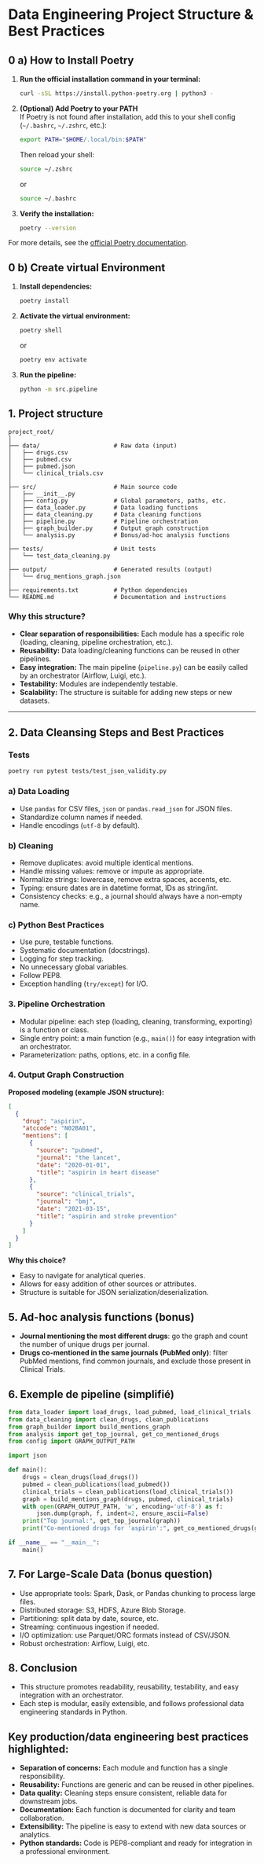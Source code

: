 # Data Engineering Project Structure & Best Practices

## 0 a) How to Install Poetry

1. **Run the official installation command in your terminal:**
   ```sh
   curl -sSL https://install.python-poetry.org | python3 -
   ```

2. **(Optional) Add Poetry to your PATH**  
   If Poetry is not found after installation, add this to your shell config (`~/.bashrc`, `~/.zshrc`, etc.):
   ```sh
   export PATH="$HOME/.local/bin:$PATH"
   ```
   Then reload your shell:
   ```sh
   source ~/.zshrc
   ```
   or
   ```sh
   source ~/.bashrc
   ```

3. **Verify the installation:**
   ```sh
   poetry --version
   ```

For more details, see the [official Poetry documentation](https://python-poetry.org/docs/#installation).

## 0 b) Create virtual Environment
1. **Install dependencies:**
   ```sh
   poetry install
   ```
2. **Activate the virtual environment:**
   ```sh
   poetry shell
   ```
   or 
   ```sh
   poetry env activate
   ```
   
3. **Run the pipeline:**
   ```sh
   python -m src.pipeline
   ```

## 1. Project structure

```text
project_root/
│
├── data/                     # Raw data (input)
│   ├── drugs.csv
│   ├── pubmed.csv
│   ├── pubmed.json
│   └── clinical_trials.csv
│
├── src/                      # Main source code
│   ├── __init__.py
│   ├── config.py             # Global parameters, paths, etc.
│   ├── data_loader.py        # Data loading functions
│   ├── data_cleaning.py      # Data cleaning functions
│   ├── pipeline.py           # Pipeline orchestration
│   ├── graph_builder.py      # Output graph construction
│   └── analysis.py           # Bonus/ad-hoc analysis functions
│
├── tests/                    # Unit tests
│   └── test_data_cleaning.py
│
├── output/                   # Generated results (output)
│   └── drug_mentions_graph.json
│
├── requirements.txt          # Python dependencies
└── README.md                 # Documentation and instructions
```

### Why this structure?

- **Clear separation of responsibilities:** Each module has a specific role (loading, cleaning, pipeline orchestration, etc.).
- **Reusability:** Data loading/cleaning functions can be reused in other pipelines.
- **Easy integration:** The main pipeline (`pipeline.py`) can be easily called by an orchestrator (Airflow, Luigi, etc.).
- **Testability:** Modules are independently testable.
- **Scalability:** The structure is suitable for adding new steps or new datasets.
---

## 2. Data Cleansing Steps and Best Practices

### Tests

```sh
poetry run pytest tests/test_json_validity.py
```

### a) Data Loading

- Use `pandas` for CSV files, `json` or `pandas.read_json` for JSON files.
- Standardize column names if needed.
- Handle encodings (`utf-8` by default).

### b) Cleaning

- Remove duplicates: avoid multiple identical mentions.
- Handle missing values: remove or impute as appropriate.
- Normalize strings: lowercase, remove extra spaces, accents, etc.
- Typing: ensure dates are in datetime format, IDs as string/int.
- Consistency checks: e.g., a journal should always have a non-empty name.

### c) Python Best Practices

- Use pure, testable functions.
- Systematic documentation (docstrings).
- Logging for step tracking.
- No unnecessary global variables.
- Follow PEP8.
- Exception handling (`try/except`) for I/O.

### 3. Pipeline Orchestration

- Modular pipeline: each step (loading, cleaning, transforming, exporting) is a function or class.
- Single entry point: a main function (e.g., `main()`) for easy integration with an orchestrator.
- Parameterization: paths, options, etc. in a config file.

### 4. Output Graph Construction

**Proposed modeling (example JSON structure):**

```json
[
  {
    "drug": "aspirin",
    "atccode": "N02BA01",
    "mentions": [
      {
        "source": "pubmed",
        "journal": "the lancet",
        "date": "2020-01-01",
        "title": "aspirin in heart disease"
      },
      {
        "source": "clinical_trials",
        "journal": "bmj",
        "date": "2021-03-15",
        "title": "aspirin and stroke prevention"
      }
    ]
  }
]
```

**Why this choice?**

- Easy to navigate for analytical queries.
- Allows for easy addition of other sources or attributes.
- Structure is suitable for JSON serialization/deserialization.

## 5. Ad-hoc analysis functions (bonus)

- **Journal mentioning the most different drugs**: go the graph and count the number of unique drugs per journal.
- **Drugs co-mentioned in the same journals (PubMed only)**: filter PubMed mentions, find common journals, and exclude those present in Clinical Trials.

## 6. Exemple de pipeline (simplifié)

```python
from data_loader import load_drugs, load_pubmed, load_clinical_trials
from data_cleaning import clean_drugs, clean_publications
from graph_builder import build_mentions_graph
from analysis import get_top_journal, get_co_mentioned_drugs
from config import GRAPH_OUTPUT_PATH

import json

def main():
    drugs = clean_drugs(load_drugs())
    pubmed = clean_publications(load_pubmed())
    clinical_trials = clean_publications(load_clinical_trials())
    graph = build_mentions_graph(drugs, pubmed, clinical_trials)
    with open(GRAPH_OUTPUT_PATH, 'w', encoding='utf-8') as f:
        json.dump(graph, f, indent=2, ensure_ascii=False)
    print("Top journal:", get_top_journal(graph))
    print("Co-mentioned drugs for 'aspirin':", get_co_mentioned_drugs(graph, "aspirin"))

if __name__ == "__main__":
    main()
```

## 7. For Large-Scale Data (bonus question)

- Use appropriate tools: Spark, Dask, or Pandas chunking to process large files.
- Distributed storage: S3, HDFS, Azure Blob Storage.
- Partitioning: split data by date, source, etc.
- Streaming: continuous ingestion if needed.
- I/O optimization: use Parquet/ORC formats instead of CSV/JSON.
- Robust orchestration: Airflow, Luigi, etc.

## 8. Conclusion

- This structure promotes readability, reusability, testability, and easy integration with an orchestrator.
- Each step is modular, easily extensible, and follows professional data engineering standards in Python.

## Key production/data engineering best practices highlighted:

- **Separation of concerns:** Each module and function has a single responsibility.
- **Reusability:** Functions are generic and can be reused in other pipelines.
- **Data quality:** Cleaning steps ensure consistent, reliable data for downstream jobs.
- **Documentation:** Each function is documented for clarity and team collaboration.
- **Extensibility:** The pipeline is easy to extend with new data sources or analytics.
- **Python standards:** Code is PEP8-compliant and ready for integration in a professional environment.